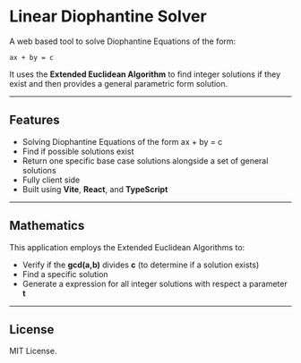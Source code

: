 # Linear Diophantine Solver

A web based tool to solve Diophantine Equations of the form:

```
ax + by = c
```

It uses the **Extended Euclidean Algorithm** to find integer solutions if they exist and then provides a general parametric form solution.

___

## Features

- Solving Diophantine Equations of the form ax + by = c
- Find if possible solutions exist
- Return one specific base case solutions alongside a set of general solutions
- Fully client side
- Built using **Vite**, **React**, and **TypeScript**

___

## Mathematics

This application employs the Extended Euclidean Algorithms to:

- Verify if the **gcd(a,b)** divides **c** (to determine if a solution exists)
- Find a specific solution
- Generate a expression for all integer solutions with respect a parameter **t**

___

## License

MIT License.
